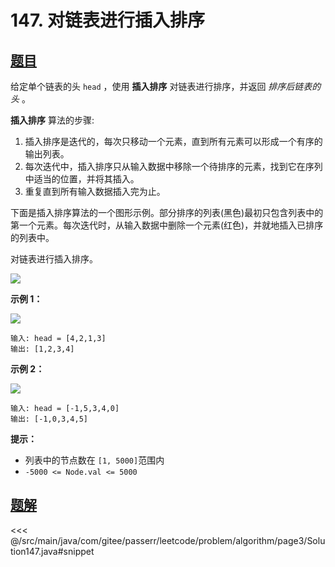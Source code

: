 # 147. 对链表进行插入排序

## [题目](https://leetcode.cn/problems/insertion-sort-list/)
给定单个链表的头 `head` ，使用 **插入排序** 对链表进行排序，并返回 *排序后链表的头* 。

**插入排序** 算法的步骤:

1. 插入排序是迭代的，每次只移动一个元素，直到所有元素可以形成一个有序的输出列表。
2. 每次迭代中，插入排序只从输入数据中移除一个待排序的元素，找到它在序列中适当的位置，并将其插入。
3. 重复直到所有输入数据插入完为止。

下面是插入排序算法的一个图形示例。部分排序的列表(黑色)最初只包含列表中的第一个元素。每次迭代时，从输入数据中删除一个元素(红色)，并就地插入已排序的列表中。

对链表进行插入排序。

![](https://upload.wikimedia.org/wikipedia/commons/0/0f/Insertion-sort-example-300px.gif)

**示例 1：**

![](https://assets.leetcode.com/uploads/2021/03/04/sort1linked-list.jpg)

```
输入: head = [4,2,1,3]
输出: [1,2,3,4]
```

**示例 2：**

![](https://assets.leetcode.com/uploads/2021/03/04/sort2linked-list.jpg)

```
输入: head = [-1,5,3,4,0]
输出: [-1,0,3,4,5]
```

**提示：**

* 列表中的节点数在 `[1, 5000]`范围内
* `-5000 <= Node.val <= 5000`


## [题解](https://github.com/PasseRR/JavaLeetCode/blob/master/src/main/java/com/gitee/passerr/leetcode/problem/algorithm/page3/Solution147.java)

<<< @/src/main/java/com/gitee/passerr/leetcode/problem/algorithm/page3/Solution147.java#snippet
